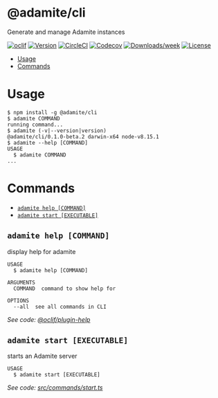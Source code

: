 @adamite/cli
============

Generate and manage Adamite instances

[![oclif](https://img.shields.io/badge/cli-oclif-brightgreen.svg)](https://oclif.io)
[![Version](https://img.shields.io/npm/v/@adamite/cli.svg)](https://npmjs.org/package/@adamite/cli)
[![CircleCI](https://circleci.com/gh/adamitejs/cli/tree/master.svg?style=shield)](https://circleci.com/gh/adamitejs/cli/tree/master)
[![Codecov](https://codecov.io/gh/adamitejs/cli/branch/master/graph/badge.svg)](https://codecov.io/gh/adamitejs/cli)
[![Downloads/week](https://img.shields.io/npm/dw/@adamite/cli.svg)](https://npmjs.org/package/@adamite/cli)
[![License](https://img.shields.io/npm/l/@adamite/cli.svg)](https://github.com/adamitejs/cli/blob/master/package.json)

<!-- toc -->
* [Usage](#usage)
* [Commands](#commands)
<!-- tocstop -->
# Usage
<!-- usage -->
```sh-session
$ npm install -g @adamite/cli
$ adamite COMMAND
running command...
$ adamite (-v|--version|version)
@adamite/cli/0.1.0-beta.2 darwin-x64 node-v8.15.1
$ adamite --help [COMMAND]
USAGE
  $ adamite COMMAND
...
```
<!-- usagestop -->
# Commands
<!-- commands -->
* [`adamite help [COMMAND]`](#adamite-help-command)
* [`adamite start [EXECUTABLE]`](#adamite-start-executable)

## `adamite help [COMMAND]`

display help for adamite

```
USAGE
  $ adamite help [COMMAND]

ARGUMENTS
  COMMAND  command to show help for

OPTIONS
  --all  see all commands in CLI
```

_See code: [@oclif/plugin-help](https://github.com/oclif/plugin-help/blob/v2.2.0/src/commands/help.ts)_

## `adamite start [EXECUTABLE]`

starts an Adamite server

```
USAGE
  $ adamite start [EXECUTABLE]
```

_See code: [src/commands/start.ts](https://github.com/adamitejs/cli/blob/v0.1.0-beta.2/src/commands/start.ts)_
<!-- commandsstop -->
